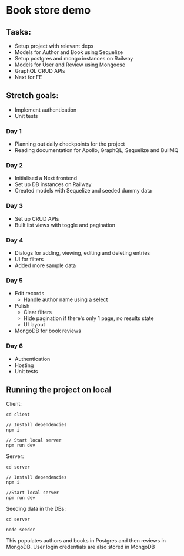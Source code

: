 # Book store demo

## Tasks:

- Setup project with relevant deps
- Models for Author and Book using Sequelize
- Setup postgres and mongo instances on Railway
- Models for User and Review using Mongoose
- GraphQL CRUD APIs
- Next for FE

## Stretch goals:

- Implement authentication
- Unit tests

### Day 1

- Planning out daily checkpoints for the project
- Reading documentation for Apollo, GraphQL, Sequelize and BullMQ

### Day 2

- Initialised a Next frontend
- Set up DB instances on Railway
- Created models with Sequelize and seeded dummy data

### Day 3

- Set up CRUD APIs
- Built list views with toggle and pagination

### Day 4

- Dialogs for adding, viewing, editing and deleting entries
- UI for filters
- Added more sample data

### Day 5

- Edit records
    - Handle author name using a select
- Polish
    - Clear filters
    - Hide pagination if there's only 1 page, no results state
    - UI layout
- MongoDB for book reviews

### Day 6
- Authentication
- Hosting
- Unit tests



## Running the project on local

Client:

```
cd client

// Install dependencies
npm i

// Start local server
npm run dev

```

Server:

```
cd server

// Install dependencies
npm i

//Start local server
npm run dev

```

Seeding data in the DBs:
```
cd server

node seeder
```
This populates authors and books in Postgres and then reviews in MongoDB. User login credentials are also stored in MongoDB 